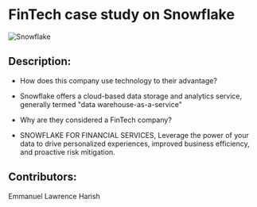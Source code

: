 # FinTech case study on Snowflake

![Snowflake](https://1amiydhcmj36tz3733v94f15-wpengine.netdna-ssl.com/wp-content/themes/snowflake/assets/img/logo-blue.svg)


## Description:

* How does this company use technology to their advantage? 
- Snowflake offers a cloud-based data storage and analytics service, generally termed "data warehouse-as-a-service"

* Why are they considered a FinTech company?
- SNOWFLAKE FOR FINANCIAL SERVICES, Leverage the power of your data to drive personalized experiences, improved business efficiency, and proactive risk mitigation.


## Contributors: 
Emmanuel
Lawrence
Harish



